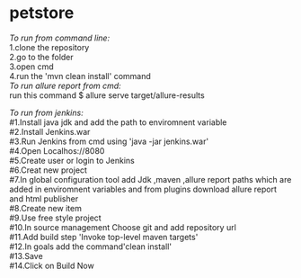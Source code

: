 # petstore
*To run from command line:*<br/>
1.clone the repository<br/>
2.go to the folder <br/>
3.open cmd<br/>
4.run the 'mvn clean install' command<br/>
*To run allure report from cmd:*<br/>
run this command $ allure serve target/allure-results<br/>

*To run from jenkins:*<br/>
#1.Install java jdk and add the path to enviromnent variable<br/>
#2.Install Jenkins.war<br/>
#3.Run Jenkins from cmd using 'java -jar jenkins.war'<br/>
#4.Open Localhos://8080<br/>
#5.Create user or login to Jenkins<br/>
#6.Creat new project<br/>
#7.In global configuration tool add Jdk ,maven ,allure report paths which are added in enviromnent variables and from plugins download allure report and html publisher <br/>
#8.Create new item<br/>
#9.Use free style project<br/>
#10.In source management Choose git and add repository url<br/>
#11.Add build step 'Invoke top-level maven targets'<br/>
#12.In goals add the command'clean install'<br/>
#13.Save <br/>
#14.Click on Build Now <br/>
